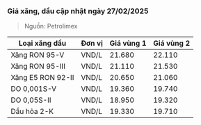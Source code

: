 
### Giá xăng, dầu cập nhật ngày 27/02/2025
> Nguồn: Petrolimex

| Loại xăng dầu     | Đơn vị | Giá vùng 1 | Giá vùng 2 |
|-------------------|--------|------------|------------|
| Xăng RON 95-V     | VND/L  |     21.680 |     22.110 |
| Xăng RON 95-III   | VND/L  |     21.110 |     21.530 |
| Xăng E5 RON 92-II | VND/L  |     20.650 |     21.060 |
| DO 0,001S-V       | VND/L  |     19.360 |     19.740 |
| DO 0,05S-II       | VND/L  |     18.950 |     19.320 |
| Dầu hỏa 2-K       | VND/L  |     19.330 |     19.710 |
